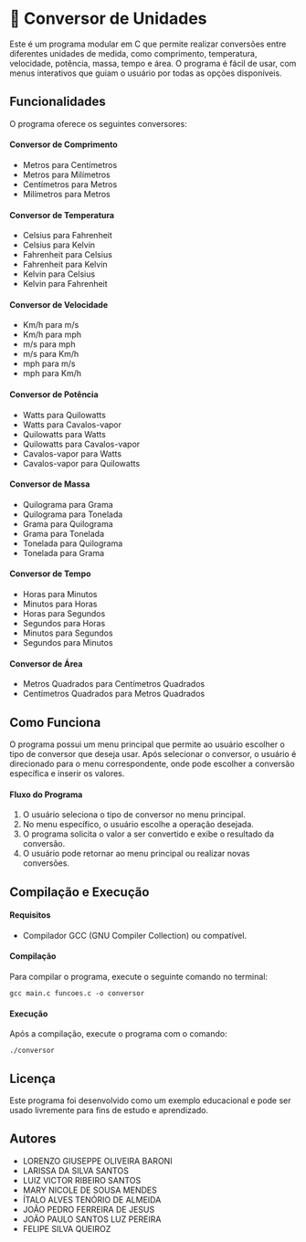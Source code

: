 # 🚀 Conversor de Unidades

Este é um programa modular em C que permite realizar conversões entre diferentes unidades de medida, como comprimento, temperatura, velocidade, potência, massa, tempo e área. O programa é fácil de usar, com menus interativos que guiam o usuário por todas as opções disponíveis.

## Funcionalidades

O programa oferece os seguintes conversores:

#### Conversor de Comprimento

- Metros para Centímetros
- Metros para Milímetros
- Centímetros para Metros
- Milímetros para Metros

#### Conversor de Temperatura

- Celsius para Fahrenheit
- Celsius para Kelvin
- Fahrenheit para Celsius
- Fahrenheit para Kelvin
- Kelvin para Celsius
- Kelvin para Fahrenheit

#### Conversor de Velocidade

- Km/h para m/s
- Km/h para mph
- m/s para mph
- m/s para Km/h
- mph para m/s
- mph para Km/h

#### Conversor de Potência

- Watts para Quilowatts
- Watts para Cavalos-vapor
- Quilowatts para Watts
- Quilowatts para Cavalos-vapor
- Cavalos-vapor para Watts
- Cavalos-vapor para Quilowatts

#### Conversor de Massa

- Quilograma para Grama
- Quilograma para Tonelada
- Grama para Quilograma
- Grama para Tonelada
- Tonelada para Quilograma
- Tonelada para Grama

#### Conversor de Tempo

- Horas para Minutos
- Minutos para Horas
- Horas para Segundos
- Segundos para Horas
- Minutos para Segundos
- Segundos para Minutos

#### Conversor de Área

- Metros Quadrados para Centímetros Quadrados
- Centímetros Quadrados para Metros Quadrados

## Como Funciona

O programa possui um menu principal que permite ao usuário escolher o tipo de conversor que deseja usar. Após selecionar o conversor, o usuário é direcionado para o menu correspondente, onde pode escolher a conversão específica e inserir os valores.

#### Fluxo do Programa

1. O usuário seleciona o tipo de conversor no menu principal.
2. No menu específico, o usuário escolhe a operação desejada.
3. O programa solicita o valor a ser convertido e exibe o resultado da conversão.
4. O usuário pode retornar ao menu principal ou realizar novas conversões.

## Compilação e Execução

#### Requisitos

- Compilador GCC (GNU Compiler Collection) ou compatível.

#### Compilação

Para compilar o programa, execute o seguinte comando no terminal:
```
gcc main.c funcoes.c -o conversor
```

#### Execução

Após a compilação, execute o programa com o comando:
```
./conversor
```

## Licença

Este programa foi desenvolvido como um exemplo educacional e pode ser usado livremente para fins de estudo e aprendizado.

## Autores

- LORENZO GIUSEPPE OLIVEIRA BARONI
- LARISSA DA SILVA SANTOS
- LUIZ VICTOR RIBEIRO SANTOS
- MARY NICOLE DE SOUSA MENDES
- ÍTALO ALVES TENÓRIO DE ALMEIDA
- JOÃO PEDRO FERREIRA DE JESUS
- JOÃO PAULO SANTOS LUZ PEREIRA
- FELIPE SILVA QUEIROZ
